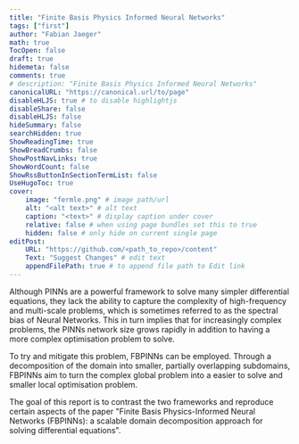 ```yaml
---
title: "Finite Basis Physics Informed Neural Networks"
tags: ["first"]
author: "Fabian Jaeger"
math: true
TocOpen: false
draft: true
hidemeta: false
comments: true
# description: "Finite Basis Physics Informed Neural Networks"
canonicalURL: "https://canonical.url/to/page"
disableHLJS: true # to disable highlightjs
disableShare: false
disableHLJS: false
hideSummary: false
searchHidden: true
ShowReadingTime: true
ShowBreadCrumbs: false
ShowPostNavLinks: true
ShowWordCount: false
ShowRssButtonInSectionTermList: false
UseHugoToc: true
cover:
    image: "fermle.png" # image path/url
    alt: "<alt text>" # alt text
    caption: "<text>" # display caption under cover
    relative: false # when using page bundles set this to true
    hidden: false # only hide on current single page
editPost:
    URL: "https://github.com/<path_to_repo>/content"
    Text: "Suggest Changes" # edit text
    appendFilePath: true # to append file path to Edit link
---
```



 
<!-- [Regression](https://en.wikipedia.org/wiki/Regression_analysis): -->

Although PINNs are a powerful framework to solve many simpler differential equations, they lack the ability to capture the complexity of high-frequency and multi-scale problems, which is sometimes referred to as the spectral bias of Neural Networks. This in turn implies that for increasingly complex problems, the PINNs network size grows rapidly in addition to having a more complex optimisation problem to solve.

To try and mitigate this problem, FBPINNs can be employed. Through a decomposition of the domain into smaller, partially overlapping subdomains, FBPINNs aim to turn the complex global problem into a easier to solve and smaller local optimisation problem. 

<!-- ![homeinfo](images/homeinfo.jpg) -->

The goal of this report is to contrast the two frameworks and reproduce certain aspects of the paper "Finite Basis Physics-Informed Neural Networks (FBPINNs): a scalable domain decomposition approach for solving differential equations". 

